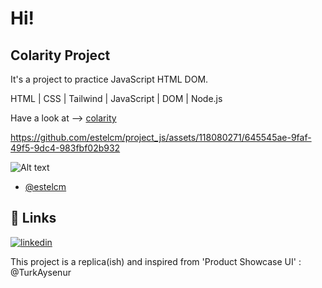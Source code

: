 # Hi! #


## Colarity Project

It's a project to practice JavaScript HTML DOM.


HTML | CSS | Tailwind | JavaScript | DOM | Node.js

Have a look at --> [colarity](https://colarity.netlify.app/src/)


https://github.com/estelcm/project_js/assets/118080271/645545ae-9faf-49f5-9dc4-983fbf02b932



![Alt text](src/img/colarity.png)


- [@estelcm](https://github.com/estelcm)





## 🔗 Links

[![linkedin](https://img.shields.io/badge/linkedin-0A66C2?style=for-the-badge&logo=linkedin&logoColor=white)](www.linkedin.com/in/estel-cunill-25809411a)


This project is a replica(ish) and inspired from 'Product Showcase UI' : @TurkAysenur





